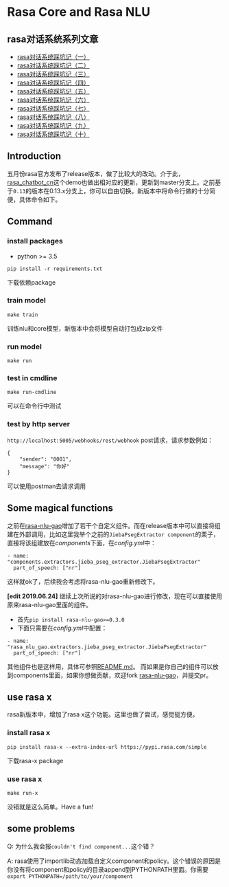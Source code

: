# Rasa Core and Rasa NLU
## rasa对话系统系列文章
- [rasa对话系统踩坑记（一）](https://www.jianshu.com/p/5d9aa2a444a3)
- [rasa对话系统踩坑记（二）](https://www.jianshu.com/p/4ecd09be4419)
- [rasa对话系统踩坑记（三）](https://www.jianshu.com/p/ae028903d748)
- [rasa对话系统踩坑记（四）](https://www.jianshu.com/p/9393d319e698)
- [rasa对话系统踩坑记（五）](https://www.jianshu.com/p/eec63e56db07)
- [rasa对话系统踩坑记（六）](https://www.jianshu.com/p/21808ac8d409)
- [rasa对话系统踩坑记（七）](https://www.jianshu.com/p/405c087c2f7f)
- [rasa对话系统踩坑记（八）](https://www.jianshu.com/p/6a93209c48a4)
- [rasa对话系统踩坑记（九）](https://www.jianshu.com/p/1a4abe93635e)
- [rasa对话系统踩坑记（十）](https://www.jianshu.com/p/debcf0041fcb)

## Introduction
五月份rasa官方发布了release版本，做了比较大的改动。介于此，[rasa_chatbot_cn](https://github.com/GaoQ1/rasa_chatbot_cn)这个demo也做出相对应的更新，更新到master分支上。之前基于`0.13`的版本在0.13.x分支上，你可以自由切换。新版本中将命令行做的十分简便，具体命令如下。

## Command
### install packages
 - python >= 3.5
```
pip install -r requirements.txt
```
下载依赖package

### train model
```
make train
```
训练nlu和core模型，新版本中会将模型自动打包成zip文件

### run model
```
make run
```

### test in cmdline
```
make run-cmdline
```
可以在命令行中测试

### test by http server
`http://localhost:5005/webhooks/rest/webhook` post请求，请求参数例如：
```
{
    "sender": "0001",
    "message": "你好"
}
```
可以使用postman去请求调用

## Some magical functions
之前在[rasa-nlu-gao](https://github.com/GaoQ1/rasa_nlu_gq)增加了若干个自定义组件。而在release版本中可以直接将组建在外部调用，比如这里我举个之前的`JiebaPsegExtractor component`的栗子，直接将该组建放在*components*下面，在*config.yml*中：
```
- name: "components.extractors.jieba_pseg_extractor.JiebaPsegExtractor"
  part_of_speech: ["nr"]
```
这样就ok了，后续我会考虑将rasa-nlu-gao重新修改下。

**[edit 2019.06.24]**
继续上次所说的对rasa-nlu-gao进行修改，现在可以直接使用原来rasa-nlu-gao里面的组件。
 - 首先`pip install rasa-nlu-gao>=0.3.0`
 - 下面只需要在*config.yml*中配置：
```
- name: "rasa_nlu_gao.extractors.jieba_pseg_extractor.JiebaPsegExtractor"
  part_of_speech: ["nr"]
```
其他组件也是这样用，具体可参照[README.md](https://github.com/GaoQ1/rasa_nlu_gq/blob/master/README.md)。
而如果是你自己的组件可以放到components里面，如果你想做贡献，欢迎fork [rasa-nlu-gao](https://github.com/GaoQ1/rasa_nlu_gq)，并提交pr。

## use rasa x
rasa新版本中，增加了rasa x这个功能。这里也做了尝试，感觉挺方便。

### install rasa x
```
pip install rasa-x --extra-index-url https://pypi.rasa.com/simple
```
下载rasa-x package

### use rasa x
```
make run-x
```
没错就是这么简单。Have a fun!

## some problems
 Q: 为什么我会报`couldn't find component...`这个错？

 A: rasa使用了importlib动态加载自定义component和policy。这个错误的原因是你没有将component和policy的目录append到PYTHONPATH里面。你需要`export PYTHONPATH=/path/to/your/compoment`
